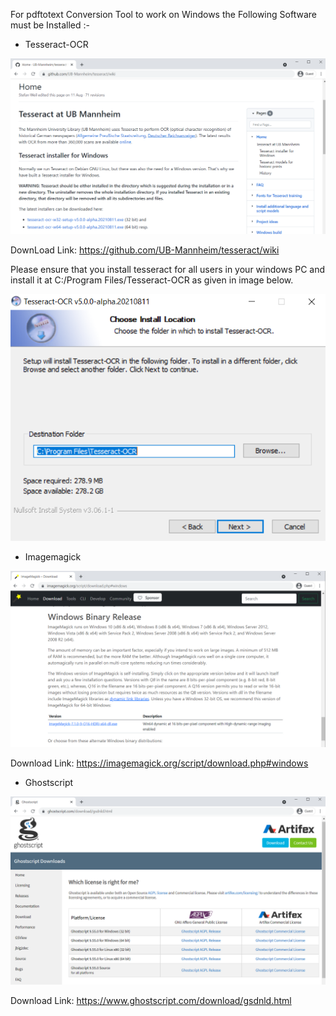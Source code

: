 For pdftotext Conversion Tool to work on Windows the Following Software must be Installed :-

* Tesseract-OCR 

<img src="https://github.com/Anish-M-code/pdftotext/raw/master/screenshots/tesseract-windows.PNG">

DownLoad Link: https://github.com/UB-Mannheim/tesseract/wiki 

Please ensure that you install tesseract for all users in your windows PC and 
install it at C:/Program Files/Tesseract-OCR as given in image below.

<img src="https://github.com/Anish-M-code/pdftotext/raw/master/screenshots/tesseract.PNG">

* Imagemagick

<img src="https://github.com/Anish-M-code/pdftotext/raw/master/screenshots/imagemagick.PNG">

Download Link: https://imagemagick.org/script/download.php#windows

* Ghostscript

<img src="https://github.com/Anish-M-code/pdftotext/raw/master/screenshots/ghostscript.PNG">

Download Link: https://www.ghostscript.com/download/gsdnld.html